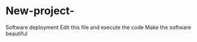 # New-project-
Software deployment 
Edit this file 
and execute the code
Make the software beautiful
